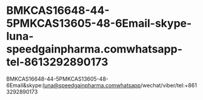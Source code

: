 # BMKCAS16648-44-5PMKCAS13605-48-6Email-skype-luna-speedgainpharma.comwhatsapp-tel-8613292890173
BMKCAS16648-44-5PMKCAS13605-48-6Email&amp;skype:luna@speedgainpharma.comwhatsapp/wechat/viber/tel:+8613292890173
